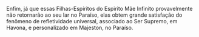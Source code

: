 ﻿Enfim, já que essas Filhas-Espíritos do Espirito Mãe Infinito provavelmente não retornarão ao seu lar no Paraíso, elas obtem grande satisfação do fenômeno de refletividade universal, associado ao Ser Supremo, em Havona, e personalizado em Majeston, no Paraíso.
